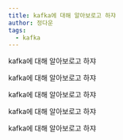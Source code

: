```yaml
---
title: kafka에 대해 알아보로고 하쟈
author: 정다운
tags:
  - kafka
---
```

kafka에 대해 알아보로고 하쟈

kafka에 대해 알아보로고 하쟈

kafka에 대해 알아보로고 하쟈

kafka에 대해 알아보로고 하쟈

kafka에 대해 알아보로고 하쟈
